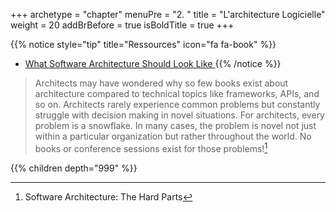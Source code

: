 +++
archetype = "chapter"
menuPre = "2. "
title = "L'architecture Logicielle"
weight = 20
addBrBefore = true
isBoldTitle = true
+++

{{% notice style="tip" title="Ressources" icon="fa fa-book" %}}

- [What Software Architecture Should Look Like ](https://youtu.be/ElMnHDSFaCw)
  {{% /notice %}}

> Architects may have wondered why so few books exist about architecture compared to technical topics like frameworks, APIs, and so on. Architects rarely experience common problems but constantly struggle with decision making in novel situations. For architects, every problem is a snowflake. In many cases, the problem is novel not just within a particular organization but rather throughout the world. No books or conference sessions exist for those problems![^1]

<!-- {{% children description="true" %}} -->

{{% children depth="999" %}}

[^1]: Software Architecture: The Hard Parts
